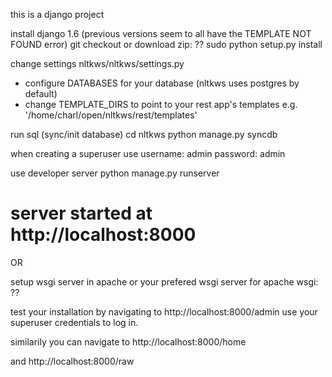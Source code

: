 this is a django project

install django 1.6 (previous versions seem to all have the TEMPLATE NOT FOUND error)
git checkout or download zip: ??
sudo python setup.py install

change settings nltkws/nltkws/settings.py
 - configure DATABASES for your database (nltkws uses postgres by default)
 - change TEMPLATE_DIRS to point to your rest app's templates
   e.g. '/home/charl/open/nltkws/rest/templates'

run sql (sync/init database)
cd nltkws
python manage.py syncdb

when creating a superuser use
username: admin
password: admin

use developer server
python manage.py runserver
# server started at http://localhost:8000

OR

setup wsgi server in apache or your prefered wsgi server
for apache wsgi:
??

test your installation by navigating to
http://localhost:8000/admin
use your superuser credentials to log in.

similarily you can navigate to
http://localhost:8000/home

and
http://localhost:8000/raw
